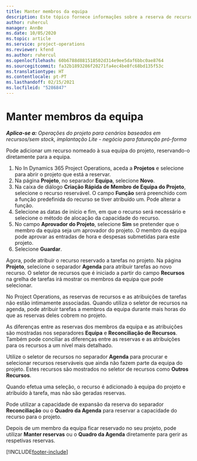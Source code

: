 ```yaml
---
title: Manter membros da equipa
description: Este tópico fornece informações sobre a reserva de recursos nomeados para as equipas do projeto e atribuir às mesmas tarefas
author: ruhercul
manager: AnnBe
ms.date: 10/05/2020
ms.topic: article
ms.service: project-operations
ms.reviewer: kfend
ms.author: ruhercul
ms.openlocfilehash: 60b6788d881518502d314e9ee5daf6bbc0ae8764
ms.sourcegitcommit: fa32b1893286f20271fa4ec4be8fc68bd135f53c
ms.translationtype: HT
ms.contentlocale: pt-PT
ms.lasthandoff: 02/15/2021
ms.locfileid: "5286847"
---
```

# <a name="maintain-team-members"></a>Manter membros da equipa

_**Aplica-se a:** Operações do projeto para cenários baseados em recursos/sem stock, implantação Lite - negócio para faturação pró-forma_

Pode adicionar um recurso nomeado à sua equipa do projeto, reservando-o diretamente para a equipa.

1. No In Dynamics 365 Project Operations, aceda a **Projetos** e selecione para abrir o projeto que está a reservar.
2. Na página **Projeto**, no separador **Equipa**, selecione **Novo**. 
3. Na caixa de diálogo **Criação Rápida de Membro de Equipa do Projeto**, selecione o recurso reservável. O campo **Função** será preenchido com a função predefinida do recurso se tiver atribuído um. Pode alterar a função. 
4. Selecione as datas de início e fim, em que o recurso será necessário e selecione o método de alocação da capacidade do recurso. 
5. No campo **Aprovador do Projeto**, selecione **Sim** se pretender que o membro da equipa seja um aprovador do projeto. O membro da equipa pode aprovar as entradas de hora e despesas submetidas para este projeto. 
6. Selecione **Guardar**.

Agora, pode atribuir o recurso reservado a tarefas no projeto. Na página **Projeto**, selecione o separador **Agenda** para atribuir tarefas ao novo recurso. O seletor de recursos que é iniciado a partir do campo **Recursos** na grelha de tarefas irá mostrar os membros da equipa que pode selecionar.


No Project Operations, as reservas de recursos e as atribuições de tarefas não estão intimamente associadas. Quando utiliza o seletor de recursos na agenda, pode atribuir tarefas a membros da equipa durante mais horas do que as reservas deles cobrem no projeto.

As diferenças entre as reservas dos membros da equipa e as atribuições são mostradas nos separadores **Equipa** e **Reconciliação de Recursos**. Também pode conciliar as diferenças entre as reservas e as atribuições para os recursos a um nível mais detalhado.

Utilize o seletor de recursos no separador **Agenda** para procurar e selecionar recursos reserváveis que ainda não fazem parte da equipa do projeto. Estes recursos são mostrados no seletor de recursos como **Outros Recursos**.

Quando efetua uma seleção, o recurso é adicionado à equipa do projeto e atribuído à tarefa, mas não são geradas reservas.

Pode utilizar a capacidade de expansão da reserva do separador **Reconciliação** ou o **Quadro da Agenda** para reservar a capacidade do recurso para o projeto.

Depois de um membro da equipa ficar reservado no seu projeto, pode utilizar **Manter reservas** ou o **Quadro da Agenda** diretamente para gerir as respetivas reservas.


[!INCLUDE[footer-include](../includes/footer-banner.md)]